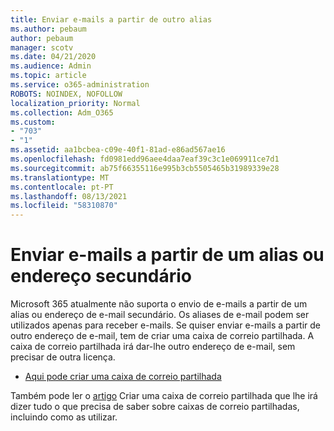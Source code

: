 ```yaml
---
title: Enviar e-mails a partir de outro alias
ms.author: pebaum
author: pebaum
manager: scotv
ms.date: 04/21/2020
ms.audience: Admin
ms.topic: article
ms.service: o365-administration
ROBOTS: NOINDEX, NOFOLLOW
localization_priority: Normal
ms.collection: Adm_O365
ms.custom:
- "703"
- "1"
ms.assetid: aa1bcbea-c09e-40f1-81ad-e86ad567ae16
ms.openlocfilehash: fd0981edd96aee4daa7eaf39c3c1e069911ce7d1
ms.sourcegitcommit: ab75f66355116e995b3cb5505465b31989339e28
ms.translationtype: MT
ms.contentlocale: pt-PT
ms.lasthandoff: 08/13/2021
ms.locfileid: "58310870"
---
```

# <a name="send-email-from-an-alias-or-secondary-address"></a>Enviar e-mails a partir de um alias ou endereço secundário

Microsoft 365 atualmente não suporta o envio de e-mails a partir de um alias ou endereço de e-mail secundário. Os aliases de e-mail podem ser utilizados apenas para receber e-mails. Se quiser enviar e-mails a partir de outro endereço de e-mail, tem de criar uma caixa de correio partilhada. A caixa de correio partilhada irá dar-lhe outro endereço de e-mail, sem precisar de outra licença.
  
- [Aqui pode criar uma caixa de correio partilhada](https://portal.office.com/AdminPortal/Home#/AssistedGuide/addemailoptions)

Também pode ler o [artigo](https://docs.microsoft.com/microsoft-365/admin/email/create-a-shared-mailbox) Criar uma caixa de correio partilhada que lhe irá dizer tudo o que precisa de saber sobre caixas de correio partilhadas, incluindo como as utilizar.